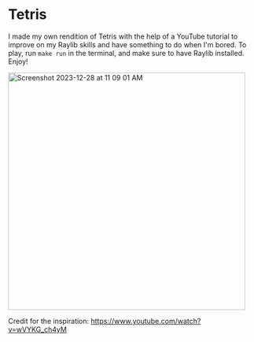 # Tetris

I made my own rendition of Tetris with the help of a YouTube tutorial to
improve on my Raylib skills and have something to do when I'm bored.
To play, run `make run` in the terminal, and make sure to have Raylib installed.
Enjoy!

<img width="482" alt="Screenshot 2023-12-28 at 11 09 01 AM" src="https://github.com/rolando314/Tetris/assets/108008208/e49b5b9b-f22c-4bf4-81cd-7d405cbe5325">

Credit for the inspiration: https://www.youtube.com/watch?v=wVYKG_ch4yM
